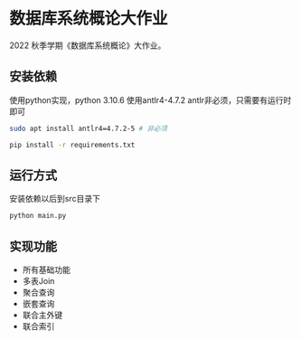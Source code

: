 # 数据库系统概论大作业

2022 秋季学期《数据库系统概论》大作业。

## 安装依赖

使用python实现，python 3.10.6
使用antlr4-4.7.2
antlr非必须，只需要有运行时即可

```bash
sudo apt install antlr4=4.7.2-5 # 非必须
```

```bash
pip install -r requirements.txt
```

## 运行方式
安装依赖以后到src目录下

```bash
python main.py
```

## 实现功能

- 所有基础功能
- 多表Join
- 聚合查询
- 嵌套查询
- 联合主外键
- 联合索引
